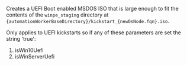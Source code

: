 Creates a UEFI Boot enabled MSDOS ISO that is large enough to fit the contents of the `winpe_staging` directory at `{automationWorkerBaseDirectory}/kickstart_{newOsNode.fqn}.iso`.

Only applies to UEFI kickstarts so if any of these parameters are set the string 'true':

1. isWin10Uefi
2. isWinServerUefi